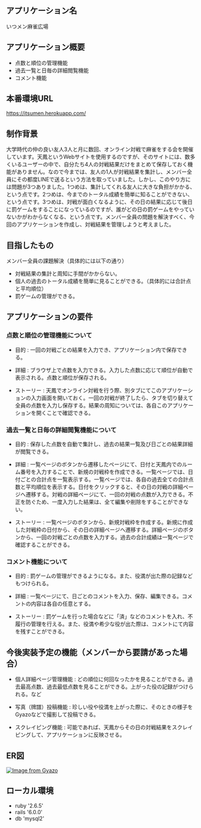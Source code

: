 ## アプリケーション名

いつメン麻雀広場

## アプリケーション概要

- 点数と順位の管理機能
- 過去一覧と日毎の詳細閲覧機能
- コメント機能

## 本番環境URL
https://itsumen.herokuapp.com/

## 制作背景

大学時代の仲の良い友人3人と月に数回、オンライン対戦で麻雀をする会を開催しています。天鳳というWebサイトを使用するのですが、そのサイトには、数多くいるユーザーの中で、自分たち4人の対戦結果だけをまとめて保存しておく機能がありません。なので今までは、友人の1人が対戦結果を集計し、メンバー全員にその都度LINEで送るという方法を取っていました。しかし、このやり方には問題が3つありました。1つめは、集計してくれる友人に大きな負担がかかる、という点です。2つめは、今までのトータル成績を簡単に知ることができない、という点です。3つめは、対戦が面白くなるように、その日の結果に応じて後日に罰ゲームをすることになっているのですが、誰がどの日の罰ゲームをやっていないかがわからなくなる、という点です。メンバー全員の問題を解決すべく、今回のアプリケーションを作成し、対戦結果を管理しようと考えました。

## 目指したもの

メンバー全員の課題解決（具体的には以下の通り）
- 対戦結果の集計と周知に手間がかからない。
- 個人の過去のトータル成績を簡単に見ることができる。（具体的には合計点と平均順位）
- 罰ゲームの管理ができる。

## アプリケーションの要件

### 点数と順位の管理機能について

- 目的 :
一回の対戦ごとの結果を入力でき、アプリケーション内で保存できる。

- 詳細 :
ブラウザ上で点数を入力できる。入力した点数に応じて順位が自動で表示される。点数と順位が保存される。

- ストーリー :
天鳳でオンライン対戦を行う際、別タブにてこのアプリケーションの入力画面を開いておく。一回の対戦が終了したら、タブを切り替えて全員の点数を入力し保存する。結果の周知については、各自このアプリケーションを開くことで確認できる。

### 過去一覧と日毎の詳細閲覧機能について

- 目的 :
保存した点数を自動で集計し、過去の結果一覧及び日ごとの結果詳細が閲覧できる。

- 詳細 :
一覧ページのボタンから遷移したページにて、日付と天鳳内でのルーム番号を入力することで、新規の対戦枠を作成できる。一覧ページでは、日付ごとの合計点を一覧表示する。一覧ページでは、各自の過去全ての合計点数と平均順位を表示する。日付をクリックすると、その日の対戦の詳細ページへ遷移する。対戦の詳細ページにて、一回の対戦の点数が入力できる。不正を防ぐため、一度入力した結果は、全て編集や削除をすることができない。

- ストーリー :
一覧ページのボタンから、新規対戦枠を作成する。新規に作成した対戦枠の日付から、その日の詳細ページへ遷移する。詳細ページのボタンから、一回の対戦ごとの点数を入力する。過去の合計成績は一覧ページで確認することができる。

### コメント機能について

- 目的 :
罰ゲームの管理ができるようになる。また、役満が出た際の記録などもつけられる。

- 詳細 :
一覧ページにて、日ごとのコメントを入力、保存、編集できる。コメントの内容は各自の任意とする。

- ストーリー :
罰ゲームを行った場合などに「済」などのコメントを入れ、不履行の管理を行える。また、役満や希少な役が出た際は、コメントにて内容を残すことができる。

## 今後実装予定の機能（メンバーから要請があった場合）

- 個人詳細ページ管理機能 :
どの順位に何回なったかを見ることができる。過去最高点数、過去最低点数を見ることができる。上がった役の記録がつけられる。など

- 写真（牌譜）投稿機能 :
珍しい役や役満を上がった際に、そのときの様子をGyazoなどで撮影して投稿できる。

- スクレイピング機能 :
可能であれば、天鳳からその日の対戦結果をスクレイピングして、アプリケーションに反映させる。

## ER図

[![Image from Gyazo](https://i.gyazo.com/1f6ed5f5b192a9503418a60a3aa0ae96.png)](https://gyazo.com/1f6ed5f5b192a9503418a60a3aa0ae96)

## ローカル環境

- ruby '2.6.5'
- rails '6.0.0'
- db 'mysql2'